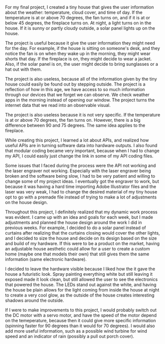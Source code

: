   For my final project, I created a tiny house that gives the user information about the weather: temperature, cloud cover, and time of day. If the temperature is at or above 70 degrees, the fan turns on, and if it is at or below 45 degrees, the fireplace turns on. At night, a light turns on in the house. If it is sunny or partly cloudy outside, a solar panel lights up on the house.
  
  The project is useful because it give the user information they might need for the day. For example, if the house is sitting on someone's desk, and they notice the fan is on when they wake up in the morning, they might wear shorts that day. If the fireplace is on, they might decide to wear a jacket. Also, if the solar panel is on, the user might decide to bring sunglasses or a hat out with them.
  
  The project is also useless, because all of the information given by the tiny house could easily be found out by stepping outside. The project is a reflection of how in this age, we have access to so much information through our devices that we forget we can observe. We check weather apps in the morning instead of opening our window. The project turns the internet data that we read into an observable visual.
  
  The project is also useless because it is not very specific. If the temperature is at or above 70 degrees, the fan turns on. However, there is a big difference between 90 and 75 degrees. The same idea applies to the fireplace.
  
  While creating this project, I learned a lot about APIs, and realized how useful APIs are in turning software data into hardware outputs. I also found that modular coding became very important, because when I had to change my API, I could easily just change the link in some of my API coding files.
  
  Some issues that I faced during the process were the API not working and the laser engraver not working. Especially with the laser engraver being broken and the software being slow, I had to be very patient and willing to change some of my project ideas. I eventually got the engraver to work, but because it was having a hard time importing Adobe Illustrator files and the laser was very weak, I had to change the desired material of my tiny house opt to go with a premade file instead of trying to make a lot of adjustments on the house design.
  
  Throughout this project, I definitely realized that my dynamic work process was evident. I came up with an idea and goals for each week, but I made adjustments and planned the house design around the work I did in previous weeks. For example, I decided to do a solar panel instead of curtains after realizing that the curtains closing would cover the other lights, and I decided to size the house and decide on its design based on the size and build of my hardware. If this were to be a product on the market, having an adjustable house aesthetic could allow for a user to create a custom home (maybe one that models their own) that still gives them the same information (same electronic hardware).
  
  I decided to leave the hardware visible because I liked how the it gave the house a futuristic look. Spray painting everything white but still leaving it exposed made it look clean, but still allowed the user to see the electronics that powered the house. The LEDs stand out against the white, and having the house be plain allows for the light coming from inside the house at night to create a very cool glow, as the outside of the house creates interesting shadows around the outside.
  
  If I were to make improvements to this project, I would probably switch out the DC motor with a servo motor, and have the speed of the motor depend on the temeperature, because then it could give more specific information (spinning faster for 90 degrees than it would for 70 degrees). I would also add more useful information, such as a possible wind turbine for wind speed and an indicator of rain (possibly a pull out porch cover).
